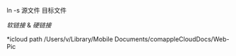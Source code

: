 
ln -s 源文件 目标文件

*软链接* & *硬链接*





*icloud path
/Users/v/Library/Mobile Documents/comappleCloudDocs/Web-Pic


